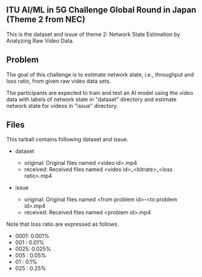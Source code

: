 ## ITU AI/ML in 5G Challenge Global Round in Japan (Theme 2 from NEC)
This is the dataset and issue of theme 2: Network State Estimation by Analyzing Raw Video Data.

## Problem

The goal of this challenge is to estimate network state, i.e., throughput and loss ratio, from given raw video data sets. 

The participants are expected to train and test an AI model using the video data with labels of network state in "dataset" directory and estimate network state for videos in "issue" directory.

## Files

This tarball contains following dataset and issue.

- dataset
  - original: Original files named \<video id\>.mp4
  - received: Received files named \<video id\>\_\<bitrate\>\_\<loss ratio\>.mp4

- issue
  - original: Original files named \<from problem id\>-\<to problem id\>.mp4
  - received: Received files named \<problem id\>.mp4

Note that loss ratio are expressed as follows.
  - 0001: 0.001%
  - 001 : 0.01%
  - 0025: 0.025%
  - 005 : 0.05%
  - 01  : 0.1%
  - 025 : 0.25%



